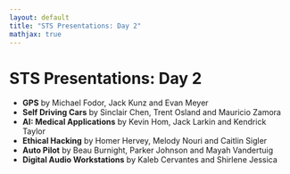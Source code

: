 ```yaml
---
layout: default
title: "STS Presentations: Day 2"
mathjax: true
---
```


# STS Presentations: Day 2

- __GPS__ by Michael Fodor, Jack Kunz and Evan Meyer
- __Self Driving Cars__ by Sinclair Chen, Trent Osland and Mauricio Zamora
- __AI: Medical Applications__ by Kevin Hom, Jack Larkin and Kendrick Taylor
- __Ethical Hacking__ by Homer Hervey, Melody Nouri and Caitlin Sigler
- __Auto Pilot__ by Beau Burnight, Parker Johnson and Mayah Vandertuig
- __Digital Audio Workstations__ by Kaleb Cervantes and Shirlene Jessica
